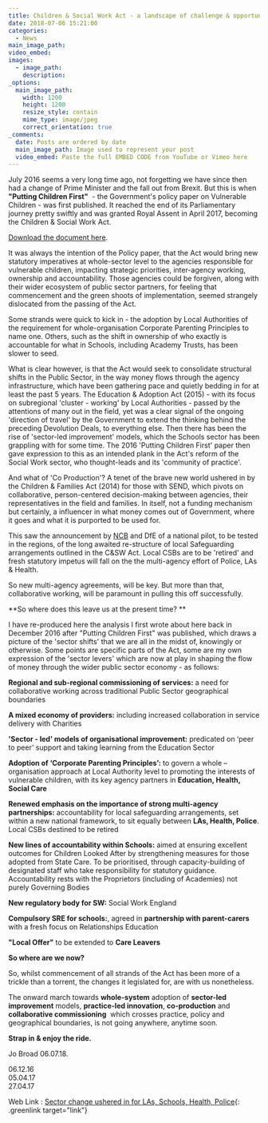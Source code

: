 ```yaml
---
title: Children & Social Work Act - a landscape of challenge & opportunity
date: 2018-07-06 15:21:00
categories:
  - News
main_image_path:
video_embed:
images:
  - image_path:
    description:
_options:
  main_image_path:
    width: 1200
    height: 1200
    resize_style: contain
    mime_type: image/jpeg
    correct_orientation: true
_comments:
  date: Posts are ordered by date
  main_image_path: Image used to represent your post
  video_embed: Paste the full EMBED CODE from YouTube or Vimeo here
---
```


July 2016 seems a very long time ago, not forgetting we have since then had a change of Prime Minister and the fall out from Brexit. But this is when **"Putting Children First"**&nbsp; - the Government's policy paper on Vulnerable Children - was first published. It reached the end of its Parliamentary journey pretty swiftly and was granted Royal Assent in April 2017, becoming the Children & Social Work Act. <!--base32-c9gq6t9k68pp6eb7e4v78ebb6rw70w1retnpgt9memvkgt9hchhkjtvh6tu3jutp70pp4rbkcmtk4-base32-->

[Download the document here](/CreativeLearningHubs_Future&amp;Feasibility_Kindle_18406Web.pdf).

It was always the intention of the Policy paper, that the Act would bring new statutory imperatives at whole-sector level to the agencies responsible for vulnerable children, impacting strategic priorities, inter-agency working, ownership and accountability. Those agencies could be forgiven, along with their wider ecosystem of public sector partners, for feeling that commencement and the green shoots of implementation, seemed strangely dislocated from the passing of the Act.&nbsp;

Some strands were quick to kick in - the adoption by Local Authorities of the requirement for whole-organisation Corporate Parenting Principles to name one. Others, such as the shift in ownership of who exactly is accountable for what in Schools, including Academy Trusts, has been slower to seed.

What is clear however, is that the Act would seek to consolidate structural shifts in the Public Sector, in the way money flows through the agency infrastructure, which have been gathering pace and quietly bedding in for at least the past 5 years. The Education & Adoption Act (2015) - with its focus on subregional 'cluster - working' by Local Authorities - passed by the attentions of many out in the field, yet was a clear signal of the ongoing 'direction of travel' by the Government to extend the thinking behind the preceding Devolution Deals, to everything else. Then there has been the rise of 'sector-led improvement' models, which the Schools sector has been grappling with for some time. The 2016 'Putting Children First' paper then gave expression to this as an intended plank in the Act's reform of the Social Work sector, who thought-leads and its 'community of practice'.

And what of 'Co Production'? A tenet of the brave new world ushered in by the Children & Families Act (2014) for those with SEND, which pivots on collaborative, person-centered decision-making between agencies, their representatives in the field and families. In itself, not a funding mechanism but certainly, a influencer in what money comes out of Government, where it goes and what it is purported to be used for.

This saw the announcement by [NCB](https://www.ncb.org.uk/news-opinion/news-highlights/ncb-lead-development-new-approaches-safeguarding) and DfE of a national pilot, to be tested in the regions, of the long awaited re-structure of local Safeguarding arrangements outlined in the C&SW Act. Local CSBs are to be 'retired' and fresh statutory impetus will fall on the the multi-agency effort of Police, LAs & Health.

So new multi-agency agreements, will be key. But more than that, collaborative working, will be paramount in pulling this off successfully.

**So where does this leave us at the present time? **

I have re-produced here the analysis I first wrote about here back in December 2016 after "Putting Children First" was published, which draws a picture of the 'sector shifts' that we are all in the midst of, knowingly or otherwise. Some points are specific parts of the Act, some are my own expression of the 'sector levers' which are now at play in shaping the flow of money through the wider public sector economy - as follows:

**Regional and sub-regional commissioning of services:** a need for collaborative working across traditional Public Sector geographical boundaries

**A mixed economy of providers:** including increased collaboration in service delivery with Charities

**'Sector - led' models of organisational improvement:** predicated on ‘peer to peer’ support and taking learning from the Education Sector

**Adoption of ‘Corporate Parenting Principles’:** to govern a whole – organisation approach at Local Authority level to promoting the interests of vulnerable children, with its key agency partners in **Education, Health, Social Care**

**Renewed emphasis on the importance of strong multi-agency partnerships:** accountability for local safeguarding arrangements, set within a new national framework, to sit equally between **LAs, Health, Police**. Local CSBs destined to be retired

**New lines of accountability within Schools:** aimed at ensuring excellent outcomes for Children Looked After by strengthening measures for those adopted from State Care. To be prioritised, through capacity-building of designated staff who take responsibility for statutory guidance. Accountability rests with the Proprietors (including of Academies) not purely Governing Bodies&nbsp;

**New regulatory body for SW:** Social Work England

**Compulsory SRE for schools:**, agreed in **partnership with parent-carers** with a fresh focus on Relationships Education

**"Local Offer"** to be extended to **Care Leavers**

**So where are we now?**

So, whilst commencement of all strands of the Act has been more of a trickle than a torrent, the changes it legislated for, are with us nonetheless.

The onward march towards **whole-system** adoption of **sector-led improvement** models, **practice-led innovation**, **co-production** and **collaborative commissioning**&nbsp; which crosses practice, policy and geographical boundaries, is not going anywhere, anytime soon.

**Strap in & enjoy the ride.**

Jo Broad 06.07.18.

06.12.16<br>05.04.17<br>27.04.17

Web Link : [Sector change ushered in for LAs, Schools, Health, Police](http://www.communitycare.co.uk/2017/04/28/children-social-work-act-2017-social-work-reforms-become-law/){: .greenlink target="link"}